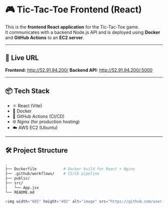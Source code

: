 # 🎮 Tic-Tac-Toe Frontend (React)

This is the **frontend React application** for the Tic-Tac-Toe game.  
It communicates with a backend Node.js API and is deployed using **Docker** and **GitHub Actions** to an **EC2 server**.

---

## 🚀 Live URL

**Frontend:** http://52.91.94.200/
**Backend API:** http://52.91.94.200/:5000

---

## 📦 Tech Stack

- ⚛️ React (Vite)
- 🐳 Docker
- 🔁 GitHub Actions (CI/CD)
- 🌐 Nginx (for production hosting)
- ☁️ AWS EC2 (Ubuntu)

---

## 🛠️ Project Structure

```bash
.
├── Dockerfile            # Docker build for React + Nginx
├── .github/workflows/    # CI/CD pipeline
├── public/
├── src/
│   └── App.jsx
└── README.md

<img width="685" height="402" alt="image" src="https://github.com/user-attachments/assets/8028720d-b19f-4330-9aa0-9116f0493c9a" />
